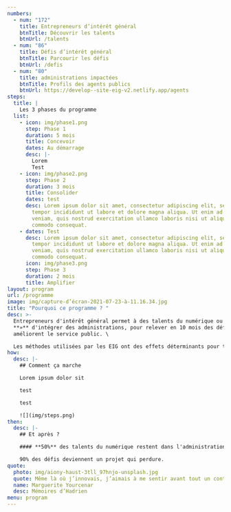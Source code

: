 ```yaml
---
numbers:
  - num: "172"
    title: Entrepreneurs d’intérêt général
    btnTitle: Découvrir les talents
    btnUrl: /talents
  - num: "86"
    title: Défis d’intérêt général
    btnTitle: Parcourir les défis
    btnUrl: /defis
  - num: "80"
    title: administrations impactées
    btnTitle: Profils des agents publics
    btnUrl: https://develop--site-eig-v2.netlify.app/agents
steps:
  title: |
    Les 3 phases du programme
  list:
    - icon: img/phase1.png
      step: Phase 1
      duration: 5 mois
      title: Concevoir
      dates: Au démarrage
      desc: |-
        Lorem
        Test
    - icon: img/phase2.png
      step: Phase 2
      duration: 3 mois
      title: Consolider
      dates: test
      desc: Lorem ipsum dolor sit amet, consectetur adipiscing elit, sed do eiusmod
        tempor incididunt ut labore et dolore magna aliqua. Ut enim ad minim
        veniam, quis nostrud exercitation ullamco laboris nisi ut aliquip ex ea
        commodo consequat.
    - dates: Test
      desc: Lorem ipsum dolor sit amet, consectetur adipiscing elit, sed do eiusmod
        tempor incididunt ut labore et dolore magna aliqua. Ut enim ad minim
        veniam, quis nostrud exercitation ullamco laboris nisi ut aliquip ex ea
        commodo consequat.
      icon: img/phase3.png
      step: Phase 3
      duration: 2 mois
      title: Amplifier
layout: program
url: /programme
image: img/capture-d’écran-2021-07-23-à-11.16.34.jpg
title: "Pourquoi ce programme ? "
desc: >-
  Entrepreneurs d'intérêt général permet à des talents du numérique ou **«** EIG
  **»** d'intégrer des administrations, pour relever en 10 mois des défis qui
  améliorent le service public. \

  Les méthodes utilisées par les EIG ont des effets déterminants pour transformer et acculturer les administrations et répondre aux attentes des citoyens.
how:
  desc: |-
    ## Comment ça marche

    Lorem ipsum dolor sit

    test

    test

    ![](img/steps.png)
then:
  desc: |-
    ## Et après ?

    #### **50%** des talents du numérique restent dans l'administration.

    90% des défis deviennent un projet qui perdure.
quote:
  photo: img/aiony-haust-3tll_97hnjo-unsplash.jpg
  quote: Même là où j’innovais, j’aimais à me sentir avant tout un continuateur.
  name: Marguerite Yourcenar
  desc: Mémoires d’Hadrien
menu: program
---
```

